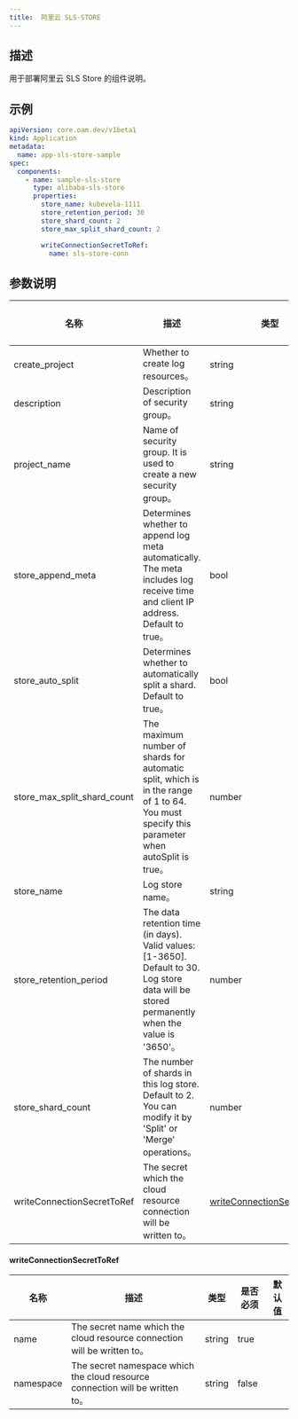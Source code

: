 ```yaml
---
title:  阿里云 SLS-STORE
---
```


## 描述

用于部署阿里云 SLS Store 的组件说明。

## 示例

```yaml
apiVersion: core.oam.dev/v1beta1
kind: Application
metadata:
  name: app-sls-store-sample
spec:
  components:
    - name: sample-sls-store
      type: alibaba-sls-store
      properties:
        store_name: kubevela-1111
        store_retention_period: 30
        store_shard_count: 2
        store_max_split_shard_count: 2

        writeConnectionSecretToRef:
          name: sls-store-conn
```

## 参数说明


 名称 | 描述 | 类型 | 是否必须 | 默认值 
 ------------ | ------------- | ------------- | ------------- | ------------- 
 create_project | Whether to create log resources。 | string | false |  
 description | Description of security group。 | string | false |  
 project_name | Name of security group. It is used to create a new security group。 | string | false |  
 store_append_meta | Determines whether to append log meta automatically. The meta includes log receive time and client IP address. Default to true。 | bool | false |  
 store_auto_split | Determines whether to automatically split a shard. Default to true。 | bool | false |  
 store_max_split_shard_count | The maximum number of shards for automatic split, which is in the range of 1 to 64. You must specify this parameter when autoSplit is true。 | number | false |  
 store_name | Log store name。 | string | false |  
 store_retention_period | The data retention time (in days). Valid values: [1-3650]. Default to 30. Log store data will be stored permanently when the value is '3650'。 | number | false |  
 store_shard_count | The number of shards in this log store. Default to 2. You can modify it by 'Split' or 'Merge' operations。 | number | false |  
 writeConnectionSecretToRef | The secret which the cloud resource connection will be written to。 | [writeConnectionSecretToRef](#writeConnectionSecretToRef) | false |  


#### writeConnectionSecretToRef

 名称 | 描述 | 类型 | 是否必须 | 默认值 
 ------------ | ------------- | ------------- | ------------- | ------------- 
 name | The secret name which the cloud resource connection will be written to。 | string | true |  
 namespace | The secret namespace which the cloud resource connection will be written to。 | string | false |  
